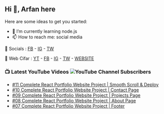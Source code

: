 ## Hi 👋, Arfan here

Here are some ideas to get you started: 
- 🌱 I’m currently learning node.js
- 📫 How to reach me: social media


🤙 Socials : [FB][FB] - [IG][IG] - [TW][TW]

🏦 Web Cifar : [YT][WYT] - [FB][WCFB] - [IG][WCIG] - [TW][WCTW] - [WEBSITE][WCWebsite]


### 📺 Latest YouTube Videos ![YouTube Channel Subscribers](https://img.shields.io/youtube/channel/subscribers/UCdxaLo9ALJgXgOUDURRPGiQ?style=social)
<!-- YOUTUBE:START -->
- [#11 Complete React Portfolio Website Project | Smooth Scroll & Deploy](https://www.youtube.com/watch?v=vijvtdEXfec)
- [#10 Complete React Portfolio Website Project | Contact Page](https://www.youtube.com/watch?v=BtdM2_likL8)
- [#09 Complete React Portfolio Website Project | Projects Page](https://www.youtube.com/watch?v=DJtGSBD8ROE)
- [#08 Complete React Portfolio Website Project | About Page](https://www.youtube.com/watch?v=SRgdV6QIyU8)
- [#07 Complete React Portfolio Website Project | Footer](https://www.youtube.com/watch?v=sbFh6WhIOu0)
<!-- YOUTUBE:END -->

[FB]: http://facebook.com/fb.shaifarfan08
[IG]: http://instagram.com/shaifarfan08
[TW]: http://twitter.com/shaifarfan08
[WCFB]: http://facebook.com/webcifar
[WCIG]: http://instagram.com/web_cifar
[WCTW]: http://twitter.com/webcifar
[WCWebsite]: http://webcifar.com
[WYT]: https://www.youtube.com/channel/UCdxaLo9ALJgXgOUDURRPGiQ
